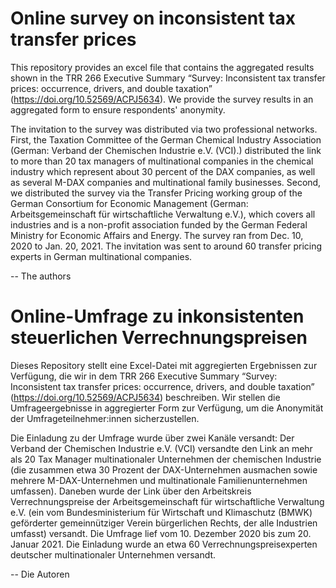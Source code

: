 # Online survey on inconsistent tax transfer prices

This repository provides an excel file that contains the aggregated results shown in the TRR 266 Executive Summary “Survey: Inconsistent tax transfer prices: occurrence, drivers, and double taxation” (<a href="https://doi.org/10.52569/ACPJ5634">https://doi.org/10.52569/ACPJ5634</a>). We provide the survey results in an aggregated form to ensure respondents' anonymity.

The invitation to the survey was distributed via two professional networks. First, the Taxation Committee of the German Chemical Industry Association (German: Verband der Chemischen Industrie e.V. (VCI).) distributed the link to more than 20 tax managers of multinational companies in the chemical industry which represent about 30 percent of the DAX companies, as well as several M-DAX companies and multinational family businesses. Second, we distributed the survey via the Transfer Pricing working group of the German Consortium for Economic Management (German: Arbeitsgemeinschaft für wirtschaftliche Verwaltung e.V.), which covers all industries and is a non-profit association funded by the German Federal Ministry for Economic Affairs and Energy. The survey ran from Dec. 10, 2020 to Jan. 20, 2021. The invitation was sent to around 60 transfer pricing experts in German multinational companies.

-- The authors


# Online-Umfrage zu inkonsistenten steuerlichen Verrechnungspreisen

Dieses Repository stellt eine Excel-Datei mit aggregierten Ergebnissen zur Verfügung, die wir in dem TRR 266 Executive Summary “Survey: Inconsistent tax transfer prices: occurrence, drivers, and double taxation” (<a href="https://doi.org/10.52569/ACPJ5634">https://doi.org/10.52569/ACPJ5634</a>) beschreiben. Wir stellen die Umfrageergebnisse in aggregierter Form zur Verfügung, um die Anonymität der Umfrageteilnehmer:innen sicherzustellen.

Die Einladung zu der Umfrage wurde über zwei Kanäle versandt: Der Verband der Chemischen Industrie e.V. (VCI) versandte den Link an mehr als 20 Tax Manager multinationaler Unternehmen der chemischen Industrie (die zusammen etwa 30 Prozent der DAX-Unternehmen ausmachen sowie mehrere M-DAX-Unternehmen und multinationale Familienunternehmen umfassen). Daneben wurde der Link über den Arbeitskreis Verrechnungspreise der Arbeitsgemeinschaft für wirtschaftliche Verwaltung e.V. (ein vom Bundesministerium für Wirtschaft und Klimaschutz (BMWK) geförderter gemeinnütziger Verein bürgerlichen Rechts, der alle Industrien umfasst) versandt. Die Umfrage lief vom 10. Dezember 2020 bis zum 20. Januar 2021. Die Einladung wurde an etwa 60 Verrechnungspreisexperten deutscher multinationaler Unternehmen versandt.

-- Die Autoren
